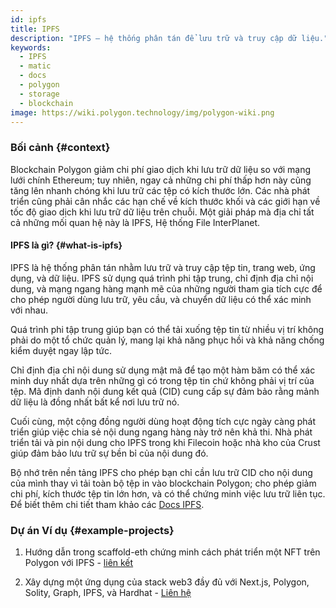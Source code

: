 ```yaml
---
id: ipfs
title: IPFS
description: "IPFS – hệ thống phân tán để lưu trữ và truy cập dữ liệu."
keywords:
  - IPFS
  - matic
  - docs
  - polygon
  - storage
  - blockchain
image: https://wiki.polygon.technology/img/polygon-wiki.png
---
```


### Bối cảnh {#context}

Blockchain Polygon giảm chi phí giao dịch khi lưu trữ dữ liệu so với mạng lưới chính Ethereum; tuy nhiên, ngay cả những chi phí thấp hơn này cũng tăng lên nhanh chóng khi lưu trữ các tệp có kích thước lớn. Các nhà phát triển cũng phải cân nhắc các hạn chế về kích thước khối và các giới hạn về tốc độ giao dịch khi lưu trữ dữ liệu trên chuỗi. Một giải pháp mà địa chỉ tất cả những mối quan hệ này là IPFS, Hệ thống File InterPlanet.

#### IPFS là gì? {#what-is-ipfs}

IPFS là hệ thống phân tán nhằm lưu trữ và truy cập tệp tin, trang web, ứng dụng, và dữ liệu. IPFS sử dụng quá trình phi tập trung, chỉ định địa chỉ nội dung, và mạng ngang hàng mạnh mẽ của những người tham gia tích cực để cho phép người dùng lưu trữ, yêu cầu, và chuyển dữ liệu có thể xác minh với nhau.

Quá trình phi tập trung giúp bạn có thể tải xuống tệp tin từ nhiều vị trí không phải do một tổ chức quản lý, mang lại khả năng phục hồi và khả năng chống kiểm duyệt ngay lập tức.

Chỉ định địa chỉ nội dung sử dụng mật mã để tạo một hàm băm có thể xác minh duy nhất dựa trên những gì có trong tệp tin chứ không phải vị trí của tệp. Mã định danh nội dung kết quả (CID) cung cấp sự đảm bảo rằng mảnh dữ liệu là đồng nhất bất kể nơi lưu trữ nó.

Cuối cùng, một cộng đồng người dùng hoạt động tích cực ngày càng phát triển giúp việc chia sẻ nội dung ngang hàng này trở nên khả thi. Nhà phát triển tải và pin nội dung cho IPFS trong khi Filecoin hoặc nhà kho của Crust giúp đảm bảo lưu trữ sự bền bỉ của nội dung đó.


Bộ nhớ trên nền tảng IPFS cho phép bạn chỉ cần lưu trữ CID cho nội dung của mình thay vì tải toàn bộ tệp in vào blockchain Polygon; cho phép giảm chi phí, kích thước tệp tin lớn hơn, và có thể chứng minh việc lưu trữ liên tục. Để biết thêm chi tiết tham khảo các [Docs IPFS](https://docs.ipfs.io/).

### Dự án Ví dụ {#example-projects}

1. Hướng dẫn trong scaffold-eth chứng minh cách phát triển một NFT trên Polygon với IPFS - [liên kết](https://github.com/scaffold-eth/scaffold-eth/tree/simple-nft-example)

2. Xây dựng một ứng dụng của stack web3 đầy đủ với Next.js, Polygon, Solity, Graph, IPFS, và Hardhat - [Liên hệ](https://dev.to/dabit3/the-complete-guide-to-full-stack-web3-development-4g74)
